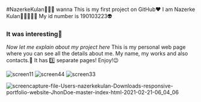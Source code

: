 #NazerkeKulan🧚🏻‍♀️
wanna
This is my first project on GitHub❤️
I am Nazerke Kulan✌🏻👩🏻‍💻
My id number is 190103223👽
### It was interesting🐣
_Now let me explain about my project here_
This is my personal web page where you can see all the details about me. My name, my works and also contacts.💠
It has 3️⃣ separate pages! 
Enjoy!😉 

![screen11](https://user-images.githubusercontent.com/78708473/108611417-9b5c2600-7408-11eb-878a-d5b8d360794f.png)
![screen44](https://user-images.githubusercontent.com/78708473/108611620-6f41a480-740a-11eb-8385-d522154abf92.png)
![screen33](https://user-images.githubusercontent.com/78708473/108611442-bc247b80-7408-11eb-91b7-757e7434c7e1.png)


![screencapture-file-Users-nazerkekulan-Downloads-responsive-portfolio-website-JhonDoe-master-index-html-2021-02-21-06_04_06](https://user-images.githubusercontent.com/78708473/108611644-b465d680-740a-11eb-802a-a9c7ebc9ca47.png)
